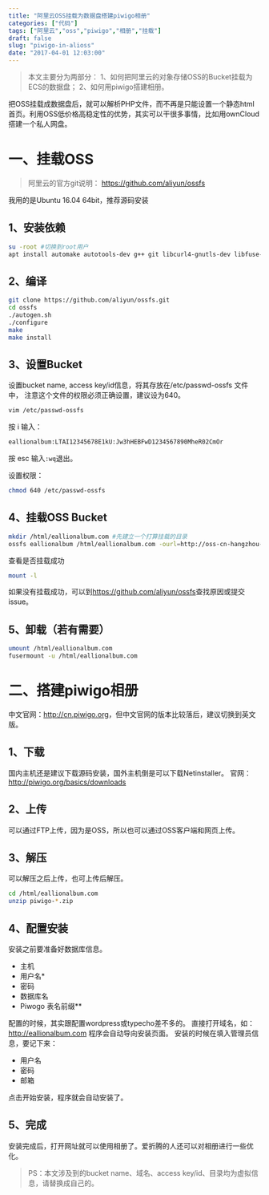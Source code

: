 ```yaml
---
title: "阿里云OSS挂载为数据盘搭建piwigo相册"
categories: ["代码"]
tags: ["阿里云","oss","piwigo","相册","挂载"]
draft: false
slug: "piwigo-in-alioss"
date: "2017-04-01 12:03:00"
---
```


> 本文主要分为两部分：
> 1、如何把阿里云的对象存储OSS的Bucket挂载为ECS的数据盘；
> 2、如何用piwigo搭建相册。

把OSS挂载成数据盘后，就可以解析PHP文件，而不再是只能设置一个静态html首页。利用OSS低价格高稳定性的优势，其实可以干很多事情，比如用ownCloud搭建一个私人网盘。

一、挂载OSS
=======

> 阿里云的官方git说明： <a href="https://github.com/aliyun/ossfs" target="_blank">https://github.com/aliyun/ossfs</a>

我用的是Ubuntu 16.04 64bit，推荐源码安装

1、安装依赖
------

```bash
su -root #切换到root用户
apt install automake autotools-dev g++ git libcurl4-gnutls-dev libfuse-dev libssl-dev libxml2-dev make pkg-config
```

2、编译
----
```bash
git clone https://github.com/aliyun/ossfs.git
cd ossfs
./autogen.sh
./configure
make
make install
```

3、设置Bucket
----------

设置bucket name, access key/id信息，将其存放在/etc/passwd-ossfs 文件中， 注意这个文件的权限必须正确设置，建议设为640。
```bash
vim /etc/passwd-ossfs
```
按 i 输入：
```bash
eallionalbum:LTAI12345678E1kU:Jw3hHEBFwD1234567890MheR02CmOr
```

按 esc 输入`:wq`退出。

设置权限：
```bash
chmod 640 /etc/passwd-ossfs
```

4、挂载OSS Bucket
--------------
```bash
mkdir /html/eallionalbum.com #先建立一个打算挂载的目录
ossfs eallionalbum /html/eallionalbum.com -ourl=http://oss-cn-hangzhou-internal.aliyuncs.com -ouid=1001 -ogid=1001 -o allow_other -o umask=777
```
查看是否挂载成功
```bash
mount -l
```
如果没有挂载成功，可以到<a href="https://github.com/aliyun/ossfs" target="_blank">https://github.com/aliyun/ossfs</a>查找原因或提交issue。

5、卸载（若有需要）
--
```bash
umount /html/eallionalbum.com
fusermount -u /html/eallionalbum.com
```

二、搭建piwigo相册
============

中文官网：<a href="http://cn.piwigo.org/" target="_blank">http://cn.piwigo.org</a>，但中文官网的版本比较落后，建议切换到英文版。

1、下载
----------
国内主机还是建议下载源码安装，国外主机倒是可以下载Netinstaller。
官网：<a href="http://piwigo.org/basics/downloads" target="_blank">http://piwigo.org/basics/downloads</a>

2、上传
----

可以通过FTP上传，因为是OSS，所以也可以通过OSS客户端和网页上传。

3、解压
----
可以解压之后上传，也可上传后解压。
```bash
cd /html/eallionalbum.com
unzip piwigo-*.zip
```

4、配置安装
------
安装之前要准备好数据库信息。

 - 主机
 - 用户名*
 - 密码
 - 数据库名
 - Piwogo 表名前缀**

配置的时候，其实跟配置wordpress或typecho差不多的。
直接打开域名，如：http://eallionalbum.com
程序会自动导向安装页面。
安装的时候在填入管理员信息，要记下来：

 - 用户名
 - 密码
 - 邮箱

点击开始安装，程序就会自动安装了。

5、完成
----
安装完成后，打开网址就可以使用相册了。爱折腾的人还可以对相册进行一些优化。

> PS：本文涉及到的bucket name、域名、access key/id、目录均为虚拟信息，请替换成自己的。
